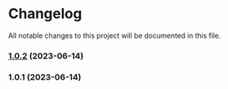 # Changelog

All notable changes to this project will be documented in this file.


### [1.0.2](https://github.com/arunodhayamsam/pr-test/compare/v1.0.1...v1.0.2) (2023-06-14)

### 1.0.1 (2023-06-14)
